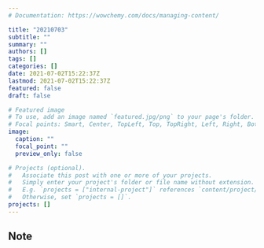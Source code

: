 ```yaml
---
# Documentation: https://wowchemy.com/docs/managing-content/

title: "20210703"
subtitle: ""
summary: ""
authors: []
tags: []
categories: []
date: 2021-07-02T15:22:37Z
lastmod: 2021-07-02T15:22:37Z
featured: false
draft: false

# Featured image
# To use, add an image named `featured.jpg/png` to your page's folder.
# Focal points: Smart, Center, TopLeft, Top, TopRight, Left, Right, BottomLeft, Bottom, BottomRight.
image:
  caption: ""
  focal_point: ""
  preview_only: false

# Projects (optional).
#   Associate this post with one or more of your projects.
#   Simply enter your project's folder or file name without extension.
#   E.g. `projects = ["internal-project"]` references `content/project/deep-learning/index.md`.
#   Otherwise, set `projects = []`.
projects: []
---
```


## Note

